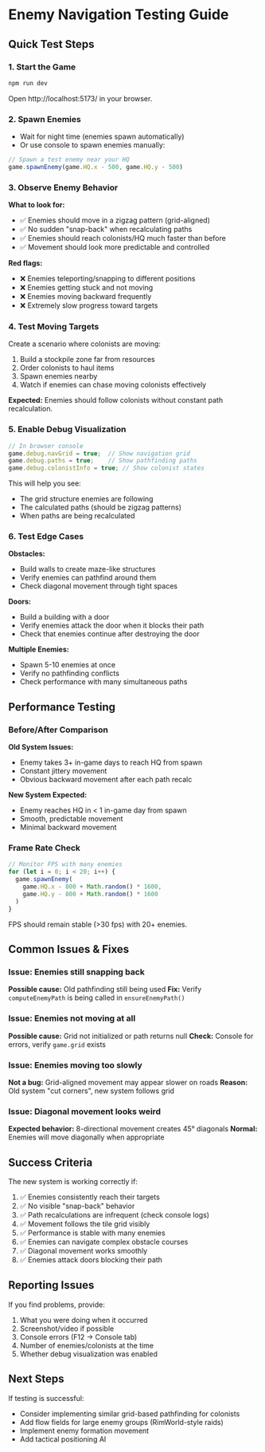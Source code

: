 # Enemy Navigation Testing Guide

## Quick Test Steps

### 1. Start the Game
```bash
npm run dev
```

Open http://localhost:5173/ in your browser.

### 2. Spawn Enemies
- Wait for night time (enemies spawn automatically)
- Or use console to spawn enemies manually:
```javascript
// Spawn a test enemy near your HQ
game.spawnEnemy(game.HQ.x - 500, game.HQ.y - 500)
```

### 3. Observe Enemy Behavior

**What to look for:**
- ✅ Enemies should move in a zigzag pattern (grid-aligned)
- ✅ No sudden "snap-back" when recalculating paths
- ✅ Enemies should reach colonists/HQ much faster than before
- ✅ Movement should look more predictable and controlled

**Red flags:**
- ❌ Enemies teleporting/snapping to different positions
- ❌ Enemies getting stuck and not moving
- ❌ Enemies moving backward frequently
- ❌ Extremely slow progress toward targets

### 4. Test Moving Targets

Create a scenario where colonists are moving:

1. Build a stockpile zone far from resources
2. Order colonists to haul items
3. Spawn enemies nearby
4. Watch if enemies can chase moving colonists effectively

**Expected:** Enemies should follow colonists without constant path recalculation.

### 5. Enable Debug Visualization

```javascript
// In browser console
game.debug.navGrid = true;  // Show navigation grid
game.debug.paths = true;    // Show pathfinding paths
game.debug.colonistInfo = true; // Show colonist states
```

This will help you see:
- The grid structure enemies are following
- The calculated paths (should be zigzag patterns)
- When paths are being recalculated

### 6. Test Edge Cases

**Obstacles:**
- Build walls to create maze-like structures
- Verify enemies can pathfind around them
- Check diagonal movement through tight spaces

**Doors:**
- Build a building with a door
- Verify enemies attack the door when it blocks their path
- Check that enemies continue after destroying the door

**Multiple Enemies:**
- Spawn 5-10 enemies at once
- Verify no pathfinding conflicts
- Check performance with many simultaneous paths

## Performance Testing

### Before/After Comparison

**Old System Issues:**
- Enemy takes 3+ in-game days to reach HQ from spawn
- Constant jittery movement
- Obvious backward movement after each path recalc

**New System Expected:**
- Enemy reaches HQ in < 1 in-game day from spawn
- Smooth, predictable movement
- Minimal backward movement

### Frame Rate Check

```javascript
// Monitor FPS with many enemies
for (let i = 0; i < 20; i++) {
  game.spawnEnemy(
    game.HQ.x - 800 + Math.random() * 1600,
    game.HQ.y - 800 + Math.random() * 1600
  )
}
```

FPS should remain stable (>30 fps) with 20+ enemies.

## Common Issues & Fixes

### Issue: Enemies still snapping back
**Possible cause:** Old pathfinding still being used
**Fix:** Verify `computeEnemyPath` is being called in `ensureEnemyPath()`

### Issue: Enemies not moving at all
**Possible cause:** Grid not initialized or path returns null
**Check:** Console for errors, verify `game.grid` exists

### Issue: Enemies moving too slowly
**Not a bug:** Grid-aligned movement may appear slower on roads
**Reason:** Old system "cut corners", new system follows grid

### Issue: Diagonal movement looks weird
**Expected behavior:** 8-directional movement creates 45° diagonals
**Normal:** Enemies will move diagonally when appropriate

## Success Criteria

The new system is working correctly if:

1. ✅ Enemies consistently reach their targets
2. ✅ No visible "snap-back" behavior
3. ✅ Path recalculations are infrequent (check console logs)
4. ✅ Movement follows the tile grid visibly
5. ✅ Performance is stable with many enemies
6. ✅ Enemies can navigate complex obstacle courses
7. ✅ Diagonal movement works smoothly
8. ✅ Enemies attack doors blocking their path

## Reporting Issues

If you find problems, provide:
1. What you were doing when it occurred
2. Screenshot/video if possible
3. Console errors (F12 → Console tab)
4. Number of enemies/colonists at the time
5. Whether debug visualization was enabled

## Next Steps

If testing is successful:
- Consider implementing similar grid-based pathfinding for colonists
- Add flow fields for large enemy groups (RimWorld-style raids)
- Implement enemy formation movement
- Add tactical positioning AI
